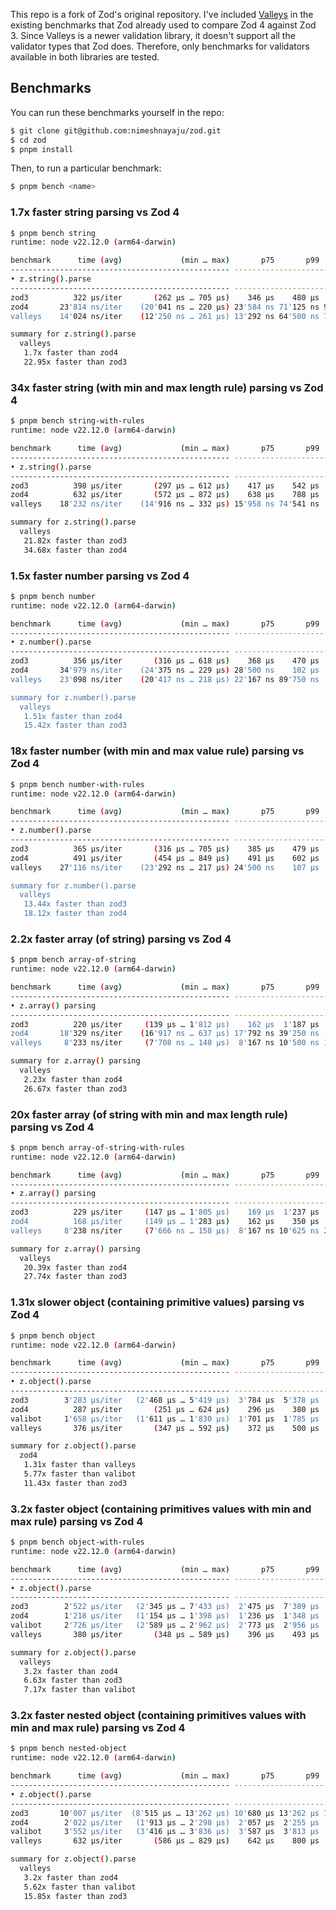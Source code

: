 This repo is a fork of Zod's original repository. I've included [Valleys](https://github.com/nimeshnayaju/valleys) in the existing benchmarks that Zod already used to compare Zod 4 against Zod 3. Since Valleys is a newer validation library, it doesn't support all the validator types that Zod does. Therefore, only benchmarks for validators available in both libraries are tested.

## Benchmarks

You can run these benchmarks yourself in the repo:

```sh
$ git clone git@github.com:nimeshnayaju/zod.git
$ cd zod
$ pnpm install
```

Then, to run a particular benchmark:

```sh
$ pnpm bench <name>
```

### 1.7x faster string parsing vs Zod 4

```sh
$ pnpm bench string
runtime: node v22.12.0 (arm64-darwin)

benchmark      time (avg)             (min … max)       p75       p99      p999
------------------------------------------------- -----------------------------
• z.string().parse
------------------------------------------------- -----------------------------
zod3          322 µs/iter       (262 µs … 705 µs)    346 µs    480 µs    594 µs
zod4       23'814 ns/iter    (20'041 ns … 220 µs) 23'584 ns 71'125 ns 94'083 ns
valleys    14'024 ns/iter    (12'250 ns … 261 µs) 13'292 ns 64'500 ns 75'958 ns

summary for z.string().parse
  valleys
   1.7x faster than zod4
   22.95x faster than zod3
```

### 34x faster string (with min and max length rule) parsing vs Zod 4

```sh
$ pnpm bench string-with-rules
runtime: node v22.12.0 (arm64-darwin)

benchmark      time (avg)             (min … max)       p75       p99      p999
------------------------------------------------- -----------------------------
• z.string().parse
------------------------------------------------- -----------------------------
zod3          398 µs/iter       (297 µs … 612 µs)    417 µs    542 µs    609 µs
zod4          632 µs/iter       (572 µs … 872 µs)    638 µs    788 µs    834 µs
valleys    18'232 ns/iter    (14'916 ns … 332 µs) 15'958 ns 74'541 ns    164 µs

summary for z.string().parse
  valleys
   21.82x faster than zod3
   34.68x faster than zod4
```

### 1.5x faster number parsing vs Zod 4

```sh
$ pnpm bench number
runtime: node v22.12.0 (arm64-darwin)

benchmark      time (avg)             (min … max)       p75       p99      p999
------------------------------------------------- -----------------------------
• z.number().parse
------------------------------------------------- -----------------------------
zod3          356 µs/iter       (316 µs … 618 µs)    368 µs    470 µs    541 µs
zod4       34'979 ns/iter    (24'375 ns … 229 µs) 28'500 ns    102 µs    171 µs
valleys    23'098 ns/iter    (20'417 ns … 218 µs) 22'167 ns 89'750 ns    119 µs

summary for z.number().parse
  valleys
   1.51x faster than zod4
   15.42x faster than zod3
```

### 18x faster number (with min and max value rule) parsing vs Zod 4

```sh
$ pnpm bench number-with-rules
runtime: node v22.12.0 (arm64-darwin)

benchmark      time (avg)             (min … max)       p75       p99      p999
------------------------------------------------- -----------------------------
• z.number().parse
------------------------------------------------- -----------------------------
zod3          365 µs/iter       (316 µs … 705 µs)    385 µs    479 µs    572 µs
zod4          491 µs/iter       (454 µs … 849 µs)    491 µs    602 µs    651 µs
valleys    27'116 ns/iter    (23'292 ns … 217 µs) 24'500 ns    107 µs    128 µs

summary for z.number().parse
  valleys
   13.44x faster than zod3
   18.12x faster than zod4
```

### 2.2x faster array (of string) parsing vs Zod 4

```sh
$ pnpm bench array-of-string
runtime: node v22.12.0 (arm64-darwin)

benchmark      time (avg)             (min … max)       p75       p99      p999
------------------------------------------------- -----------------------------
• z.array() parsing
------------------------------------------------- -----------------------------
zod3          220 µs/iter     (139 µs … 1'812 µs)    162 µs  1'187 µs  1'760 µs
zod4       18'329 ns/iter    (16'917 ns … 637 µs) 17'792 ns 39'250 ns    109 µs
valleys     8'233 ns/iter     (7'708 ns … 148 µs)  8'167 ns 10'500 ns 19'625 ns

summary for z.array() parsing
  valleys
   2.23x faster than zod4
   26.67x faster than zod3
```

### 20x faster array (of string with min and max length rule) parsing vs Zod 4

```sh
$ pnpm bench array-of-string-with-rules
runtime: node v22.12.0 (arm64-darwin)

benchmark      time (avg)             (min … max)       p75       p99      p999
------------------------------------------------- -----------------------------
• z.array() parsing
------------------------------------------------- -----------------------------
zod3          229 µs/iter     (147 µs … 1'805 µs)    169 µs  1'237 µs  1'697 µs
zod4          168 µs/iter     (149 µs … 1'283 µs)    162 µs    350 µs  1'208 µs
valleys     8'238 ns/iter     (7'666 ns … 158 µs)  8'167 ns 10'625 ns 20'916 ns

summary for z.array() parsing
  valleys
   20.39x faster than zod4
   27.74x faster than zod3
```

### 1.31x slower object (containing primitive values) parsing vs Zod 4

```sh
$ pnpm bench object
runtime: node v22.12.0 (arm64-darwin)

benchmark      time (avg)             (min … max)       p75       p99      p999
------------------------------------------------- -----------------------------
• z.object().parse
------------------------------------------------- -----------------------------
zod3        3'283 µs/iter   (2'468 µs … 5'419 µs)  3'784 µs  5'378 µs  5'419 µs
zod4          287 µs/iter       (251 µs … 624 µs)    296 µs    380 µs    491 µs
valibot     1'658 µs/iter   (1'611 µs … 1'830 µs)  1'701 µs  1'785 µs  1'830 µs
valleys       376 µs/iter       (347 µs … 592 µs)    372 µs    500 µs    580 µs

summary for z.object().parse
  zod4
   1.31x faster than valleys
   5.77x faster than valibot
   11.43x faster than zod3
```

### 3.2x faster object (containing primitives values with min and max rule) parsing vs Zod 4

```sh
$ pnpm bench object-with-rules
runtime: node v22.12.0 (arm64-darwin)

benchmark      time (avg)             (min … max)       p75       p99      p999
------------------------------------------------- -----------------------------
• z.object().parse
------------------------------------------------- -----------------------------
zod3        2'522 µs/iter   (2'345 µs … 7'433 µs)  2'475 µs  7'389 µs  7'433 µs
zod4        1'218 µs/iter   (1'154 µs … 1'398 µs)  1'236 µs  1'348 µs  1'398 µs
valibot     2'726 µs/iter   (2'589 µs … 2'962 µs)  2'773 µs  2'956 µs  2'962 µs
valleys       380 µs/iter       (348 µs … 589 µs)    396 µs    493 µs    543 µs

summary for z.object().parse
  valleys
   3.2x faster than zod4
   6.63x faster than zod3
   7.17x faster than valibot
```

### 3.2x faster nested object (containing primitives values with min and max rule) parsing vs Zod 4

```sh
$ pnpm bench nested-object
runtime: node v22.12.0 (arm64-darwin)

benchmark      time (avg)             (min … max)       p75       p99      p999
------------------------------------------------- -----------------------------
• z.object().parse
------------------------------------------------- -----------------------------
zod3       10'007 µs/iter  (8'515 µs … 13'262 µs) 10'680 µs 13'262 µs 13'262 µs
zod4        2'022 µs/iter   (1'913 µs … 2'298 µs)  2'057 µs  2'255 µs  2'298 µs
valibot     3'552 µs/iter   (3'416 µs … 3'836 µs)  3'587 µs  3'813 µs  3'836 µs
valleys       632 µs/iter       (586 µs … 829 µs)    642 µs    800 µs    825 µs

summary for z.object().parse
  valleys
   3.2x faster than zod4
   5.62x faster than valibot
   15.85x faster than zod3
```
